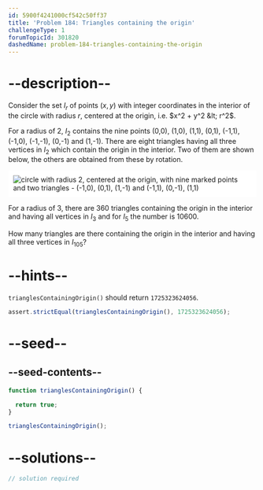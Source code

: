 ```yaml
---
id: 5900f4241000cf542c50ff37
title: 'Problem 184: Triangles containing the origin'
challengeType: 1
forumTopicId: 301820
dashedName: problem-184-triangles-containing-the-origin
---
```


# --description--

Consider the set $I_r$ of points $(x,y)$ with integer coordinates in the interior of the circle with radius $r$, centered at the origin, i.e. $x^2 + y^2 &lt; r^2$.

For a radius of 2, $I_2$ contains the nine points (0,0), (1,0), (1,1), (0,1), (-1,1), (-1,0), (-1,-1), (0,-1) and (1,-1). There are eight triangles having all three vertices in $I_2$ which contain the origin in the interior. Two of them are shown below, the others are obtained from these by rotation.

<img alt="circle with radius 2, centered at the origin, with nine marked points and two triangles - (-1,0), (0,1), (1,-1) and (-1,1), (0,-1), (1,1)" src="https://cdn.freecodecamp.org/curriculum/project-euler/triangles-containing-the-origin.gif" style="background-color: white; padding: 10px; display: block; margin-right:auto; margin-left: auto;">

For a radius of 3, there are 360 triangles containing the origin in the interior and having all vertices in $I_3$ and for $I_5$ the number is 10600.

How many triangles are there containing the origin in the interior and having all three vertices in $I_{105}$?

# --hints--

`trianglesContainingOrigin()` should return `1725323624056`.

```js
assert.strictEqual(trianglesContainingOrigin(), 1725323624056);
```

# --seed--

## --seed-contents--

```js
function trianglesContainingOrigin() {

  return true;
}

trianglesContainingOrigin();
```

# --solutions--

```js
// solution required
```
